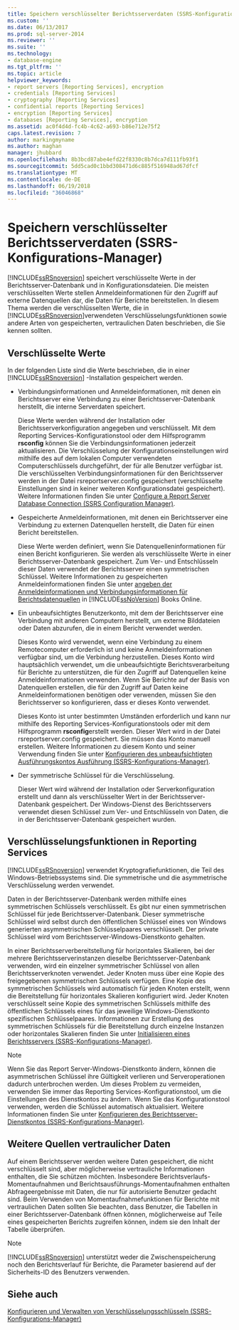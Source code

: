 ```yaml
---
title: Speichern verschlüsselter Berichtsserverdaten (SSRS-Konfigurations-Manager) | Microsoft-Dokumentation
ms.custom: ''
ms.date: 06/13/2017
ms.prod: sql-server-2014
ms.reviewer: ''
ms.suite: ''
ms.technology:
- database-engine
ms.tgt_pltfrm: ''
ms.topic: article
helpviewer_keywords:
- report servers [Reporting Services], encryption
- credentials [Reporting Services]
- cryptography [Reporting Services]
- confidential reports [Reporting Services]
- encryption [Reporting Services]
- databases [Reporting Services], encryption
ms.assetid: ac0f4d4d-fc4b-4c62-a693-b86e712e75f2
caps.latest.revision: 7
author: markingmyname
ms.author: maghan
manager: jhubbard
ms.openlocfilehash: 8b3bcd87abe4efd22f8330c8b7dca7d111fb93f1
ms.sourcegitcommit: 5dd5cad0c1bbd308471d6c885f516948ad67dfcf
ms.translationtype: MT
ms.contentlocale: de-DE
ms.lasthandoff: 06/19/2018
ms.locfileid: "36046868"
---
```

# <a name="store-encrypted-report-server-data-ssrs-configuration-manager"></a>Speichern verschlüsselter Berichtsserverdaten (SSRS-Konfigurations-Manager)
  [!INCLUDE[ssRSnoversion](../../includes/ssrsnoversion-md.md)] speichert verschlüsselte Werte in der Berichtsserver-Datenbank und in Konfigurationsdateien. Die meisten verschlüsselten Werte stellen Anmeldeinformationen für den Zugriff auf externe Datenquellen dar, die Daten für Berichte bereitstellen. In diesem Thema werden die verschlüsselten Werte, die in [!INCLUDE[ssRSnoversion](../../includes/ssrsnoversion-md.md)]verwendeten Verschlüsselungsfunktionen sowie andere Arten von gespeicherten, vertraulichen Daten beschrieben, die Sie kennen sollten.  
  
## <a name="encrypted-values"></a>Verschlüsselte Werte  
 In der folgenden Liste sind die Werte beschrieben, die in einer [!INCLUDE[ssRSnoversion](../../includes/ssrsnoversion-md.md)] -Installation gespeichert werden.  
  
-   Verbindungsinformationen und Anmeldeinformationen, mit denen ein Berichtsserver eine Verbindung zu einer Berichtsserver-Datenbank herstellt, die interne Serverdaten speichert.  
  
     Diese Werte werden während der Installation oder Berichtsserverkonfiguration angegeben und verschlüsselt. Mit dem Reporting Services-Konfigurationstool oder dem Hilfsprogramm **rsconfig** können Sie die Verbindungsinformationen jederzeit aktualisieren. Die Verschlüsselung der Konfigurationseinstellungen wird mithilfe des auf dem lokalen Computer verwendeten Computerschlüssels durchgeführt, der für alle Benutzer verfügbar ist. Die verschlüsselten Verbindungsinformationen für den Berichtsserver werden in der Datei rsreportserver.config gespeichert (verschlüsselte Einstellungen sind in keiner weiteren Konfigurationsdatei gespeichert). Weitere Informationen finden Sie unter [Configure a Report Server Database Connection  &#40;SSRS Configuration Manager&#41;](../../sql-server/install/configure-a-report-server-database-connection-ssrs-configuration-manager.md).  
  
-   Gespeicherte Anmeldeinformationen, mit denen ein Berichtsserver eine Verbindung zu externen Datenquellen herstellt, die Daten für einen Bericht bereitstellen.  
  
     Diese Werte werden definiert, wenn Sie Datenquelleninformationen für einen Bericht konfigurieren. Sie werden als verschlüsselte Werte in einer Berichtsserver-Datenbank gespeichert. Zum Ver- und Entschlüsseln dieser Daten verwendet der Berichtsserver einen symmetrischen Schlüssel. Weitere Informationen zu gespeicherten Anmeldeinformationen finden Sie unter [angeben der Anmeldeinformationen und Verbindungsinformationen für Berichtsdatenquellen](../../integration-services/connection-manager/data-sources.md) in [!INCLUDE[ssNoVersion](../../includes/ssnoversion-md.md)] Books Online.  
  
-   Ein unbeaufsichtigtes Benutzerkonto, mit dem der Berichtsserver eine Verbindung mit anderen Computern herstellt, um externe Bilddateien oder Daten abzurufen, die in einem Bericht verwendet werden.  
  
     Dieses Konto wird verwendet, wenn eine Verbindung zu einem Remotecomputer erforderlich ist und keine Anmeldeinformationen verfügbar sind, um die Verbindung herzustellen. Dieses Konto wird hauptsächlich verwendet, um die unbeaufsichtigte Berichtsverarbeitung für Berichte zu unterstützen, die für den Zugriff auf Datenquellen keine Anmeldeinformationen verwenden. Wenn Sie Berichte auf der Basis von Datenquellen erstellen, die für den Zugriff auf Daten keine Anmeldeinformationen benötigen oder verwenden, müssen Sie den Berichtsserver so konfigurieren, dass er dieses Konto verwendet.  
  
     Dieses Konto ist unter bestimmten Umständen erforderlich und kann nur mithilfe des Reporting Services-Konfigurationstools oder mit dem Hilfsprogramm **rsconfig**erstellt werden. Dieser Wert wird in der Datei rsreportserver.config gespeichert. Sie müssen das Konto manuell erstellen. Weitere Informationen zu diesem Konto und seiner Verwendung finden Sie unter [Konfigurieren des unbeaufsichtigten Ausführungskontos Ausführung (SSRS-Konfigurations-Manager)](configure-the-unattended-execution-account-ssrs-configuration-manager.md).  
  
-   Der symmetrische Schlüssel für die Verschlüsselung.  
  
     Dieser Wert wird während der Installation oder Serverkonfiguration erstellt und dann als verschlüsselter Wert in der Berichtsserver-Datenbank gespeichert. Der Windows-Dienst des Berichtsservers verwendet diesen Schlüssel zum Ver- und Entschlüsseln von Daten, die in der Berichtsserver-Datenbank gespeichert wurden.  
  
## <a name="encryption-functionality-in-reporting-services"></a>Verschlüsselungsfunktionen in Reporting Services  
 [!INCLUDE[ssRSnoversion](../../includes/ssrsnoversion-md.md)] verwendet Kryptografiefunktionen, die Teil des Windows-Betriebssystems sind. Die symmetrische und die asymmetrische Verschlüsselung werden verwendet.  
  
 Daten in der Berichtsserver-Datenbank werden mithilfe eines symmetrischen Schlüssels verschlüsselt. Es gibt nur einen symmetrischen Schlüssel für jede Berichtsserver-Datenbank. Dieser symmetrische Schlüssel wird selbst durch den öffentlichen Schlüssel eines von Windows generierten asymmetrischen Schlüsselpaares verschlüsselt. Der private Schlüssel wird vom Berichtsserver-Windows-Dienstkonto gehalten.  
  
 In einer Berichtsserverbereitstellung für horizontales Skalieren, bei der mehrere Berichtsserverinstanzen dieselbe Berichtsserver-Datenbank verwenden, wird ein einzelner symmetrischer Schlüssel von allen Berichtsserverknoten verwendet. Jeder Knoten muss über eine Kopie des freigegebenen symmetrischen Schlüssels verfügen. Eine Kopie des symmetrischen Schlüssels wird automatisch für jeden Knoten erstellt, wenn die Bereitstellung für horizontales Skalieren konfiguriert wird. Jeder Knoten verschlüsselt seine Kopie des symmetrischen Schlüssels mithilfe des öffentlichen Schlüssels eines für das jeweilige Windows-Dienstkonto spezifischen Schlüsselpaares. Informationen zur Erstellung des symmetrischen Schlüssels für die Bereitstellung durch einzelne Instanzen oder horizontales Skalieren finden Sie unter [Initialisieren eines Berichtsservers (SSRS-Konfigurations-Manager)](ssrs-encryption-keys-initialize-a-report-server.md).  
  
> [!NOTE]  
>  Wenn Sie das Report Server-Windows-Dienstkonto ändern, können die asymmetrischen Schlüssel ihre Gültigkeit verlieren und Serveroperationen dadurch unterbrochen werden. Um dieses Problem zu vermeiden, verwenden Sie immer das Reporting Services-Konfigurationstool, um die Einstellungen des Dienstkontos zu ändern. Wenn Sie das Konfigurationstool verwenden, werden die Schlüssel automatisch aktualisiert. Weitere Informationen finden Sie unter [Konfigurieren des Berichtsserver-Dienstkontos &#40;SSRS-Konfigurations-Manager&#41;](configure-the-report-server-service-account-ssrs-configuration-manager.md).  
  
## <a name="other-sources-of-confidential-data"></a>Weitere Quellen vertraulicher Daten  
 Auf einem Berichtsserver werden weitere Daten gespeichert, die nicht verschlüsselt sind, aber möglicherweise vertrauliche Informationen enthalten, die Sie schützen möchten. Insbesondere Berichtsverlaufs-Momentaufnahmen und Berichtsausführungs-Momentaufnahmen enthalten Abfrageergebnisse mit Daten, die nur für autorisierte Benutzer gedacht sind. Beim Verwenden von Momentaufnahmefunktionen für Berichte mit vertraulichen Daten sollten Sie beachten, dass Benutzer, die Tabellen in einer Berichtsserver-Datenbank öffnen können, möglicherweise auf Teile eines gespeicherten Berichts zugreifen können, indem sie den Inhalt der Tabelle überprüfen.  
  
> [!NOTE]  
>  [!INCLUDE[ssRSnoversion](../../includes/ssrsnoversion-md.md)] unterstützt weder die Zwischenspeicherung noch den Berichtsverlauf für Berichte, die Parameter basierend auf der Sicherheits-ID des Benutzers verwenden.  
  
## <a name="see-also"></a>Siehe auch  
 [Konfigurieren und Verwalten von Verschlüsselungsschlüsseln &#40;SSRS-Konfigurations-Manager&#41;](ssrs-encryption-keys-manage-encryption-keys.md)  
  
  